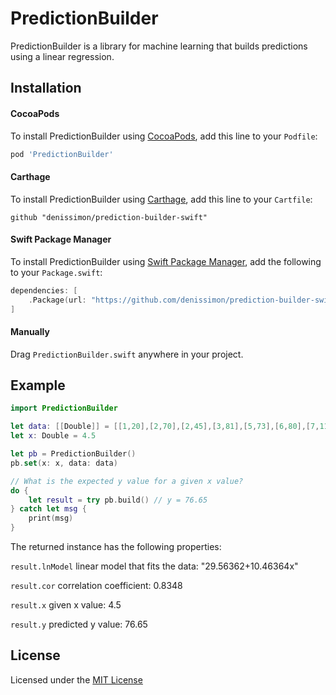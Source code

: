 PredictionBuilder
=================

PredictionBuilder is a library for machine learning that builds predictions using a linear regression.

Installation
------------

#### CocoaPods

To install PredictionBuilder using [CocoaPods](https://cocoapods.org), add this line to your `Podfile`:

```ruby
pod 'PredictionBuilder'
```

#### Carthage

To install PredictionBuilder using [Carthage](https://github.com/Carthage/Carthage), add this line to your `Cartfile`:

```
github "denissimon/prediction-builder-swift"
```

#### Swift Package Manager

To install PredictionBuilder using [Swift Package Manager](https://swift.org/package-manager), add the following to your `Package.swift`:

```swift
dependencies: [
    .Package(url: "https://github.com/denissimon/prediction-builder-swift.git", majorVersion: 1)
]
```

#### Manually

Drag `PredictionBuilder.swift` anywhere in your project.

Example
-------

```swift
import PredictionBuilder

let data: [[Double]] = [[1,20],[2,70],[2,45],[3,81],[5,73],[6,80],[7,110]]
let x: Double = 4.5

let pb = PredictionBuilder()
pb.set(x: x, data: data)

// What is the expected y value for a given x value?
do {
    let result = try pb.build() // y = 76.65
} catch let msg {
    print(msg)
}
```

The returned instance has the following properties:

`result.lnModel` linear model that fits the data: "29.56362+10.46364x"

`result.cor` correlation coefficient: 0.8348

`result.x` given x value: 4.5

`result.y` predicted y value: 76.65

License
-------

Licensed under the [MIT License](https://github.com/denissimon/prediction-builder-swift/blob/master/LICENSE)
